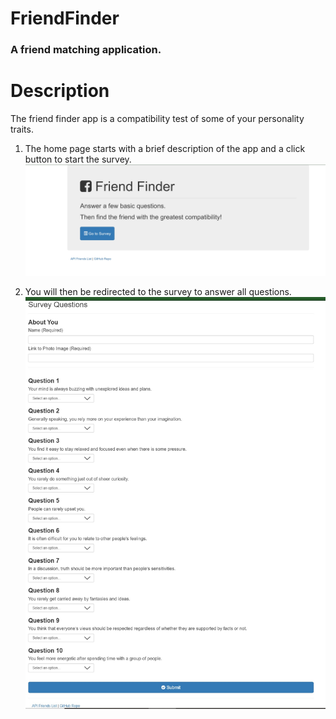 # FriendFinder
### A friend matching application.
# Description 
The friend finder app is a compatibility test of some of your personality traits. 

1. The home page starts with a brief description of the app and a click button to start the survey.
![Home Page](./screenshots/home.jpg)


2. You will then be redirected to the survey to answer all questions. 
![Survey](./screenshots/survey.jpg)
